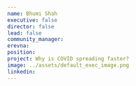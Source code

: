 ```yaml
---
name: Bhumi Shah
executive: false
director: false
lead: false
community_manager:  
erevna:   
position:  
project: Why is COVID spreading faster?
image: ../assets/default_exec_image.png
linkedin: 
---
```

